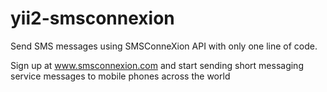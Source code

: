 # yii2-smsconnexion
Send SMS messages using SMSConneXion API with only one line of code. 

Sign up at www.smsconnexion.com and start sending short messaging service messages to mobile phones across the world
